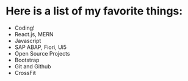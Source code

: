 # Here is a list of my favorite things:

- Coding!
- React.js, MERN
- Javascript
- SAP ABAP, Fiori, Ui5
- Open Source Projects
- Bootstrap
- Git and Github
- CrossFit
